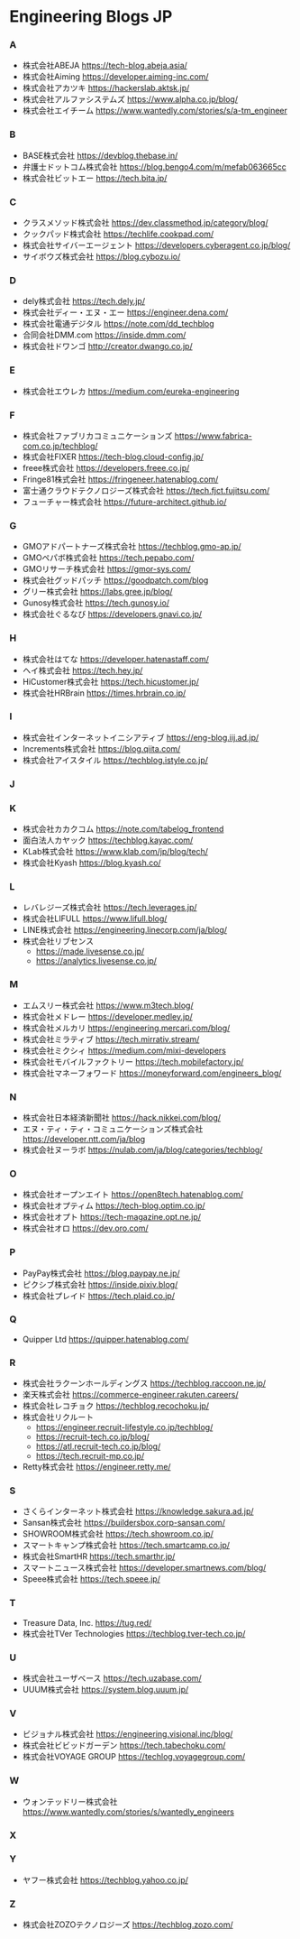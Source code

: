 # Engineering Blogs JP

### A

* 株式会社ABEJA https://tech-blog.abeja.asia/
* 株式会社Aiming https://developer.aiming-inc.com/
* 株式会社アカツキ https://hackerslab.aktsk.jp/
* 株式会社アルファシステムズ https://www.alpha.co.jp/blog/
* 株式会社エイチーム https://www.wantedly.com/stories/s/a-tm_engineer

### B

* BASE株式会社 https://devblog.thebase.in/
* 弁護士ドットコム株式会社 https://blog.bengo4.com/m/mefab063665cc
* 株式会社ビットエー https://tech.bita.jp/

### C

* クラスメソッド株式会社 https://dev.classmethod.jp/category/blog/
* クックパッド株式会社 https://techlife.cookpad.com/
* 株式会社サイバーエージェント https://developers.cyberagent.co.jp/blog/
* サイボウズ株式会社 https://blog.cybozu.io/

### D

* dely株式会社 https://tech.dely.jp/
* 株式会社ディー・エヌ・エー https://engineer.dena.com/
* 株式会社電通デジタル https://note.com/dd_techblog
* 合同会社DMM.com https://inside.dmm.com/
* 株式会社ドワンゴ http://creator.dwango.co.jp/

### E

* 株式会社エウレカ https://medium.com/eureka-engineering

### F

* 株式会社ファブリカコミュニケーションズ https://www.fabrica-com.co.jp/techblog/
* 株式会社FIXER https://tech-blog.cloud-config.jp/
* freee株式会社 https://developers.freee.co.jp/
* Fringe81株式会社 https://fringeneer.hatenablog.com/
* 富士通クラウドテクノロジーズ株式会社 https://tech.fjct.fujitsu.com/
* フューチャー株式会社 https://future-architect.github.io/

### G

* GMOアドパートナーズ株式会社 https://techblog.gmo-ap.jp/
* GMOペパボ株式会社 https://tech.pepabo.com/
* GMOリサーチ株式会社 https://gmor-sys.com/
* 株式会社グッドパッチ https://goodpatch.com/blog
* グリー株式会社 https://labs.gree.jp/blog/
* Gunosy株式会社 https://tech.gunosy.io/
* 株式会社ぐるなび https://developers.gnavi.co.jp/

### H

* 株式会社はてな https://developer.hatenastaff.com/
* ヘイ株式会社 https://tech.hey.jp/
* HiCustomer株式会社 https://tech.hicustomer.jp/
* 株式会社HRBrain https://times.hrbrain.co.jp/

### I

* 株式会社インターネットイニシアティブ https://eng-blog.iij.ad.jp/
* Increments株式会社 https://blog.qiita.com/
* 株式会社アイスタイル https://techblog.istyle.co.jp/

### J

### K

* 株式会社カカクコム https://note.com/tabelog_frontend
* 面白法人カヤック https://techblog.kayac.com/
* KLab株式会社 https://www.klab.com/jp/blog/tech/
* 株式会社Kyash https://blog.kyash.co/

### L

* レバレジーズ株式会社 https://tech.leverages.jp/
* 株式会社LIFULL https://www.lifull.blog/
* LINE株式会社 https://engineering.linecorp.com/ja/blog/
* 株式会社リブセンス
    + https://made.livesense.co.jp/
    + https://analytics.livesense.co.jp/

### M

* エムスリー株式会社 https://www.m3tech.blog/
* 株式会社メドレー https://developer.medley.jp/
* 株式会社メルカリ https://engineering.mercari.com/blog/
* 株式会社ミラティブ https://tech.mirrativ.stream/
* 株式会社ミクシィ https://medium.com/mixi-developers
* 株式会社モバイルファクトリー https://tech.mobilefactory.jp/
* 株式会社マネーフォワード https://moneyforward.com/engineers_blog/

### N

* 株式会社日本経済新聞社 https://hack.nikkei.com/blog/
* エヌ・ティ・ティ・コミュニケーションズ株式会社 https://developer.ntt.com/ja/blog
* 株式会社ヌーラボ https://nulab.com/ja/blog/categories/techblog/

### O

* 株式会社オープンエイト https://open8tech.hatenablog.com/
* 株式会社オプティム https://tech-blog.optim.co.jp/
* 株式会社オプト https://tech-magazine.opt.ne.jp/
* 株式会社オロ https://dev.oro.com/

### P

* PayPay株式会社 https://blog.paypay.ne.jp/
* ピクシブ株式会社 https://inside.pixiv.blog/
* 株式会社プレイド https://tech.plaid.co.jp/

### Q

* Quipper Ltd https://quipper.hatenablog.com/

### R

* 株式会社ラクーンホールディングス https://techblog.raccoon.ne.jp/
* 楽天株式会社 https://commerce-engineer.rakuten.careers/
* 株式会社レコチョク https://techblog.recochoku.jp/
* 株式会社リクルート
    + https://engineer.recruit-lifestyle.co.jp/techblog/
    + https://recruit-tech.co.jp/blog/
    + https://atl.recruit-tech.co.jp/blog/
    + https://tech.recruit-mp.co.jp/
* Retty株式会社 https://engineer.retty.me/

### S

* さくらインターネット株式会社 https://knowledge.sakura.ad.jp/
* Sansan株式会社 https://buildersbox.corp-sansan.com/
* SHOWROOM株式会社 https://tech.showroom.co.jp/
* スマートキャンプ株式会社 https://tech.smartcamp.co.jp/
* 株式会社SmartHR https://tech.smarthr.jp/
* スマートニュース株式会社 https://developer.smartnews.com/blog/
* Speee株式会社 https://tech.speee.jp/

### T

* Treasure Data, Inc. https://tug.red/
* 株式会社TVer Technologies https://techblog.tver-tech.co.jp/

### U

* 株式会社ユーザベース https://tech.uzabase.com/
* UUUM株式会社 https://system.blog.uuum.jp/

### V

* ビジョナル株式会社 https://engineering.visional.inc/blog/
* 株式会社ビビッドガーデン https://tech.tabechoku.com/
* 株式会社VOYAGE GROUP https://techlog.voyagegroup.com/

### W

* ウォンテッドリー株式会社 https://www.wantedly.com/stories/s/wantedly_engineers

### X

### Y

* ヤフー株式会社 https://techblog.yahoo.co.jp/

### Z

* 株式会社ZOZOテクノロジーズ https://techblog.zozo.com/
